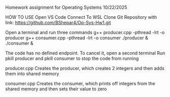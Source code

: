 Homework assignment for Operating Systems
10/22/2025


HOW TO USE
Open VS Code
Connect To WSL 
Clone Git Repository with link: https://github.com/BShepar4/Op-Sys-Hw1.git

Open a terminal and run three commands
g++ producer.cpp -pthread -lrt -o producer
g++ consumer.cpp -pthread -lrt -o consumer
./producer & ./consumer &

The code has no defined endpoint. To cancel it, open a second terminal 
Run pkill producer and pkill consumer to stop the code from running

producer.cpp 
Creates the producer, which creates 2 integers and then adds them into shared memory

consumer.cpp 
Creates the consumer, which prints off integers from the shared memory and then sets their value to zero
